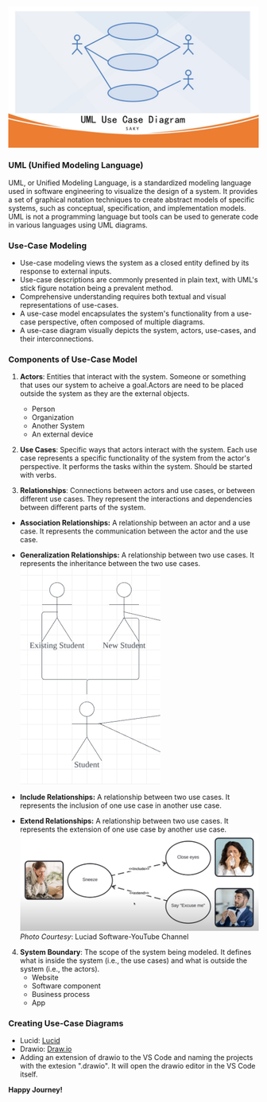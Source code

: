 <img src="banner.jpg">

### UML (Unified Modeling Language)

UML, or Unified Modeling Language, is a standardized modeling language used in software engineering to visualize the design of a system. It provides a set of graphical notation techniques to create abstract models of specific systems, such as conceptual, specification, and implementation models. UML is not a programming language but tools can be used to generate code in various languages using UML diagrams.

### Use-Case Modeling
- Use-case modeling views the system as a closed entity defined by its response to external inputs.
- Use-case descriptions are commonly presented in plain text, with UML's stick figure notation being a prevalent method.
- Comprehensive understanding requires both textual and visual representations of use-cases.
- A use-case model encapsulates the system's functionality from a use-case perspective, often composed of multiple diagrams.
- A use-case diagram visually depicts the system, actors, use-cases, and their interconnections.

### Components of Use-Case Model

1. **Actors**: Entities that interact with the system. Someone or something that uses our system to acheive a goal.Actors are need to be placed outside the system as they are the external objects.
    * Person
    * Organization
    * Another System
    * An external device

2. **Use Cases**: Specific ways that actors interact with the system. Each use case represents a specific functionality of the system from the actor's perspective. It performs the tasks within the system. Should be started with verbs.

3. **Relationships**: Connections between actors and use cases, or between different use cases. They represent the interactions and dependencies between different parts of the system.

- **Association Relationships:** A relationship between an actor and a use case. It represents the communication between the actor and the use case.
- **Generalization Relationships:** A relationship between two use cases. It represents the inheritance between the two use cases.
    <img src="gen-rel.png">

- **Include Relationships:** A relationship between two use cases. It represents the inclusion of one use case in another use case.
- **Extend Relationships:** A relationship between two use cases. It represents the extension of one use case by another use case.
    <img src="example.png">
    *Photo Courtesy*: Luciad Software-YouTube Channel

4. **System Boundary**: The scope of the system being modeled. It defines what is inside the system (i.e., the use cases) and what is outside the system (i.e., the actors).
    * Website
    * Software component
    * Business process
    * App


### Creating Use-Case Diagrams
- Lucid: [Lucid](https://lucid.app/documents#/documents?folder_id=recent)
- Drawio: [Draw.io](https://app.diagrams.net/)
- Adding an extension of drawio to the VS Code and naming the projects with the extesion ".drawio". It will open the drawio editor in the VS Code itself.

**Happy Journey!**